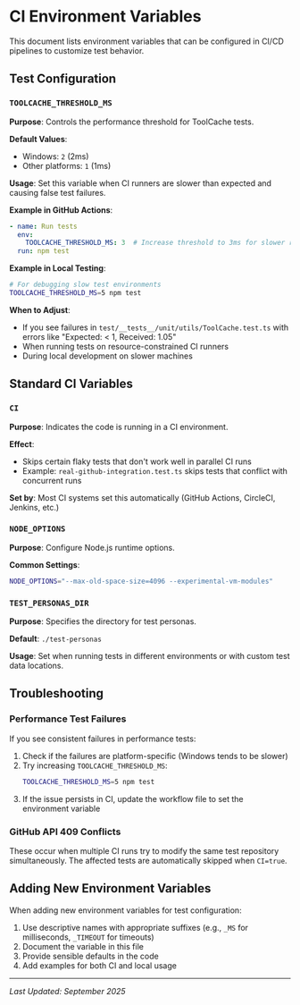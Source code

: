 # CI Environment Variables

This document lists environment variables that can be configured in CI/CD pipelines to customize test behavior.

## Test Configuration

### `TOOLCACHE_THRESHOLD_MS`

**Purpose**: Controls the performance threshold for ToolCache tests.

**Default Values**:
- Windows: `2` (2ms)
- Other platforms: `1` (1ms)

**Usage**: Set this variable when CI runners are slower than expected and causing false test failures.

**Example in GitHub Actions**:
```yaml
- name: Run tests
  env:
    TOOLCACHE_THRESHOLD_MS: 3  # Increase threshold to 3ms for slower runners
  run: npm test
```

**Example in Local Testing**:
```bash
# For debugging slow test environments
TOOLCACHE_THRESHOLD_MS=5 npm test
```

**When to Adjust**:
- If you see failures in `test/__tests__/unit/utils/ToolCache.test.ts` with errors like "Expected: < 1, Received: 1.05"
- When running tests on resource-constrained CI runners
- During local development on slower machines

## Standard CI Variables

### `CI`

**Purpose**: Indicates the code is running in a CI environment.

**Effect**:
- Skips certain flaky tests that don't work well in parallel CI runs
- Example: `real-github-integration.test.ts` skips tests that conflict with concurrent runs

**Set by**: Most CI systems set this automatically (GitHub Actions, CircleCI, Jenkins, etc.)

### `NODE_OPTIONS`

**Purpose**: Configure Node.js runtime options.

**Common Settings**:
```bash
NODE_OPTIONS="--max-old-space-size=4096 --experimental-vm-modules"
```

### `TEST_PERSONAS_DIR`

**Purpose**: Specifies the directory for test personas.

**Default**: `./test-personas`

**Usage**: Set when running tests in different environments or with custom test data locations.

## Troubleshooting

### Performance Test Failures

If you see consistent failures in performance tests:

1. Check if the failures are platform-specific (Windows tends to be slower)
2. Try increasing `TOOLCACHE_THRESHOLD_MS`:
   ```bash
   TOOLCACHE_THRESHOLD_MS=5 npm test
   ```
3. If the issue persists in CI, update the workflow file to set the environment variable

### GitHub API 409 Conflicts

These occur when multiple CI runs try to modify the same test repository simultaneously. The affected tests are automatically skipped when `CI=true`.

## Adding New Environment Variables

When adding new environment variables for test configuration:

1. Use descriptive names with appropriate suffixes (e.g., `_MS` for milliseconds, `_TIMEOUT` for timeouts)
2. Document the variable in this file
3. Provide sensible defaults in the code
4. Add examples for both CI and local usage

---

*Last Updated: September 2025*